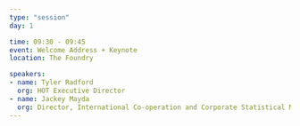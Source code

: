 ```yaml
---
type: "session"
day: 1

time: 09:30 - 09:45
event: Welcome Address + Keynote
location: The Foundry

speakers:
- name: Tyler Radford
  org: HOT Executive Director
- name: Jackey Mayda
  org: Director, International Co-operation and Corporate Statistical Methods Division, Statistics Canada
---
```

